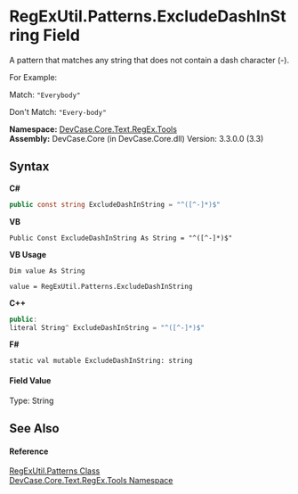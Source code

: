 # RegExUtil.Patterns.ExcludeDashInString Field
 

A pattern that matches any string that does not contain a dash character (-). 

 For Example: 

 Match: `"Everybody"`

 Don't Match: `"Every-body"`

**Namespace:**&nbsp;<a href="N_DevCase_Core_Text_RegEx_Tools">DevCase.Core.Text.RegEx.Tools</a><br />**Assembly:**&nbsp;DevCase.Core (in DevCase.Core.dll) Version: 3.3.0.0 (3.3)

## Syntax

**C#**<br />
``` C#
public const string ExcludeDashInString = "^([^-]*)$"
```

**VB**<br />
``` VB
Public Const ExcludeDashInString As String = "^([^-]*)$"
```

**VB Usage**<br />
``` VB Usage
Dim value As String

value = RegExUtil.Patterns.ExcludeDashInString

```

**C++**<br />
``` C++
public:
literal String^ ExcludeDashInString = "^([^-]*)$"
```

**F#**<br />
``` F#
static val mutable ExcludeDashInString: string
```


#### Field Value
Type: String

## See Also


#### Reference
<a href="T_DevCase_Core_Text_RegEx_Tools_RegExUtil_Patterns">RegExUtil.Patterns Class</a><br /><a href="N_DevCase_Core_Text_RegEx_Tools">DevCase.Core.Text.RegEx.Tools Namespace</a><br />